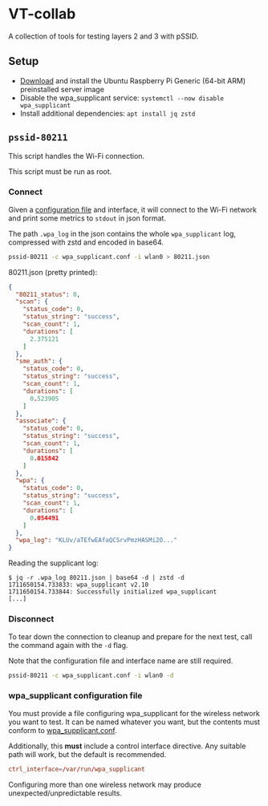 # VT-collab
A collection of tools for testing layers 2 and 3 with pSSID.

## Setup
- [Download][ubuntu] and install the Ubuntu Raspberry Pi Generic (64-bit ARM)
  preinstalled server image
- Disable the wpa_supplicant service: `systemctl --now disable wpa_supplicant`
- Install additional dependencies: `apt install jq zstd`

## `pssid-80211`

This script handles the Wi-Fi connection.

This script must be run as root.

### Connect

Given a [configuration file](#wpa_supplicant-configuration-file) and interface,
it will connect to the Wi-Fi network and print some metrics to `stdout` in json
format.

The path `.wpa_log` in the json contains the whole `wpa_supplicant` log,
compressed with zstd and encoded in base64.

```bash
pssid-80211 -c wpa_supplicant.conf -i wlan0 > 80211.json
```

80211.json (pretty printed):
```json
{
  "80211_status": 0,
  "scan": {
    "status_code": 0,
    "status_string": "success",
    "scan_count": 1,
    "durations": [
      2.375121
    ]
  },
  "sme_auth": {
    "status_code": 0,
    "status_string": "success",
    "scan_count": 1,
    "durations": [
      0.523905
    ]
  },
  "associate": {
    "status_code": 0,
    "status_string": "success",
    "scan_count": 1,
    "durations": [
      0.015842
    ]
  },
  "wpa": {
    "status_code": 0,
    "status_string": "success",
    "scan_count": 1,
    "durations": [
      0.054491
    ]
  },
  "wpa_log": "KLUv/aTEfwEAfaQCSrvPmzHASMi2O..."
}
```

Reading the supplicant log:
```
$ jq -r .wpa_log 80211.json | base64 -d | zstd -d
1711650154.733833: wpa_supplicant v2.10
1711650154.733844: Successfully initialized wpa_supplicant
[...]
```

### Disconnect
To tear down the connection to cleanup and prepare for the next test, call the
command again with the `-d` flag.

Note that the configuration file and interface name are still required.

```bash
pssid-80211 -c wpa_supplicant.conf -i wlan0 -d
```

### wpa_supplicant configuration file
You must provide a file configuring wpa_supplicant for the wireless network you
want to test.
It can be named whatever you want, but the contents must conform to
[wpa_supplicant.conf][wpa_supplicant.conf].

Additionally, this **must** include a control interface directive.
Any suitable path will work, but the default is recommended.
```conf
ctrl_interface=/var/run/wpa_supplicant
```

Configuring more than one wireless network may produce unexpected/unpredictable
results.

[ubuntu]: https://cdimage.ubuntu.com/releases/focal/release/ubuntu-20.04.5-preinstalled-server-arm64+raspi.img.xz
[wpa_supplicant.conf]: https://w1.fi/cgit/hostap/plain/wpa_supplicant/wpa_supplicant.conf
